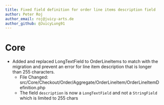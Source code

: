 ```yaml
---
title: Fixed field definition for order line items description field
author: Peter Roj
author_email: roj@juicy-arts.de 
author_github: @JuicyLung91
---
```

# Core
* Added and replaced LongTextField to OrderLineItems to match with the migration and prevent an error for line item description that is longer than 255 characters.
    * File Changed: src/Core/Checkout/Order/Aggregate/OrderLineItem/OrderLineItemDefinition.php
    * The field `description` is now a `LongTextField` and not a `StringField` which is limited to 255 chars
